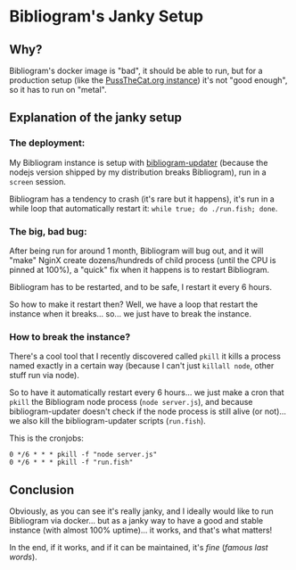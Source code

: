 # Bibliogram's Janky Setup

## Why?

Bibliogram's docker image is "bad", it should be able to run, but for a production setup (like the [PussTheCat.org instance](https://bibliogram.pussthecat.org/)) it's not "good enough", so it has to run on "metal".


## Explanation of the janky setup


### The deployment:


My Bibliogram instance is setup with [bibliogram-updater](https://git.sr.ht/~cadence/bibliogram-updater) (because the nodejs version shipped by my distribution breaks Bibliogram), run in a `screen` session.


Bibliogram has a tendency to crash (it's rare but it happens), it's run in a while loop that automatically restart it: `while true; do ./run.fish; done`.


### The big, bad bug:


After being run for around 1 month, Bibliogram will bug out, and it will "make" NginX create dozens/hundreds of child process (until the CPU is pinned at 100%), a "quick" fix when it happens is to restart Bibliogram.


Bibliogram has to be restarted, and to be safe, I restart it every 6 hours.


So how to make it restart then? Well, we have a loop that restart the instance when it breaks... so... we just have to break the instance.


### How to break the instance?


There's a cool tool that I recently discovered called `pkill` it kills a process named exactly in a certain way (because I can't just `killall node`, other stuff run via node).


So to have it automatically restart every 6 hours... we just make a cron that `pkill` the Bibliogram node process (`node server.js`), and because bibliogram-updater doesn't check if the node process is still alive (or not)... we also kill the bibliogram-updater scripts (`run.fish`).


This is the cronjobs:

```
0 */6 * * * pkill -f "node server.js"
0 */6 * * * pkill -f "run.fish"
```


## Conclusion


Obviously, as you can see it's really janky, and I ideally would like to run Bibliogram via docker... but as a janky way to have a good and stable instance (with almost 100% uptime)... it works, and that's what matters!


In the end, if it works, and if it can be maintained, it's *fine* (*famous last words*).
